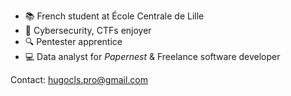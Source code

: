 - :books: French student at École Centrale de Lille
- :thought_balloon: Cybersecurity, CTFs enjoyer
- :mag: Pentester apprentice
- :computer: Data analyst for *Papernest* & Freelance software developer

Contact: hugocls.pro@gmail.com
